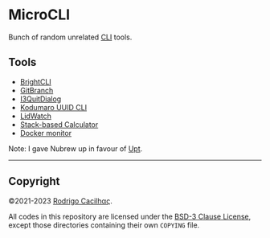 [BrightCLI]: https://crates.io/crates/brightcli
[CLI]: https://en.wikipedia.org/wiki/Command-line_interface
[GitBranch]: https://crates.io/crates/gitbranch
[I3QuitDialog]: https://crates.io/crates/i3quitdialog
[Kodumaro UUID CLI]: https://crates.io/crates/kodumaro-uuid-cli
[LidWatch]: https://crates.io/crates/lidwatch
[Upt]: https://crates.io/crates/upt

# MicroCLI

Bunch of random unrelated [CLI][] tools.

## Tools

- [BrightCLI][]
- [GitBranch][]
- [I3QuitDialog][]
- [Kodumaro UUID CLI][]
- [LidWatch][lidwatch]
- [Stack-based Calculator](stcalc/README.md)
- [Docker monitor](dockermon/README.md)

Note: I gave Nubrew up in favour of [Upt][].

-----

## Copyright

©2021-2023 [Rodrigo Cacilhας](mailto:montegasppa@cacilhas.info).

All codes in this repository are licensed under the
[BSD-3 Clause License](COPYING.md), except those directories containing their
own `COPYING` file.
